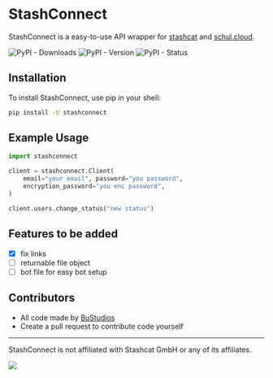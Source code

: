# StashConnect

StashConnect is a easy-to-use API wrapper for [stashcat](https://stashcat.com/) and [schul.cloud](https://schul.cloud).

![PyPI - Downloads](https://img.shields.io/pypi/dm/stashconnect?labelColor=345165&color=77b8e5)
![PyPI - Version](https://img.shields.io/pypi/v/stashconnect?label=version&labelColor=345165&color=77b8e5)
![PyPI - Status](https://img.shields.io/pypi/status/stashconnect?labelColor=345165&color=77b8e5)

## Installation

To install StashConnect, use pip in your shell:

```bash
pip install -U stashconnect
```

## Example Usage

```python
import stashconnect

client = stashconnect.Client(
    email="your email", password="you password",
    encryption_password="you enc password",
)

client.users.change_status("new status")
```

## Features to be added

- [x] fix links
- [ ] returnable file object
- [ ] bot file for easy bot setup

## Contributors

- All code made by [BuStudios](https://github.com/bustudios)
- Create a pull request to contribute code yourself

---

StashConnect is not affiliated with Stashcat GmbH or any of its affiliates.

<img src="https://raw.githubusercontent.com/BuStudios/StashConnect/main/assets/icon-full.png">
